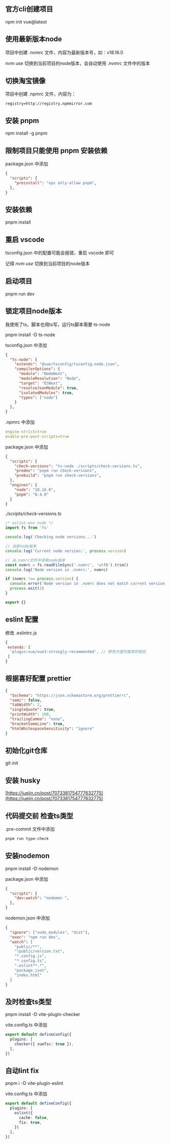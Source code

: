 ## 官方cli创建项目
npm init vue@latest

## 使用最新版本node
项目中创建 .nvmrc 文件，内容为最新版本号，如：v18.16.0

nvm use 切换到当前项目的node版本，会自动使用 .nvmrc 文件中的版本

## 切换淘宝镜像
项目中创建 .npmrc 文件，内容为：
``` .npmrc
registry=http://registry.npmmirror.com
```

## 安装 pnpm
npm install -g pnpm

## 限制项目只能使用 pnpm 安装依赖
package.json 中添加
``` json
{
  "scripts": {
    "preinstall": "npx only-allow pnpm",
  },
}
```

## 安装依赖
pnpm install

## 重启 vscode
tsconfig.json 中的配置可能会报错，重启 vscode 即可

记得 *nvm use* 切换到当前项目的node版本

## 启动项目
pnpm run dev

## 锁定项目node版本

我使用了ts，脚本也用ts写，运行ts脚本需要 ts-node

pnpm install -D ts-node

tsconfig.json 中添加

``` json
{
  "ts-node": {
    "extends": "@vue/tsconfig/tsconfig.node.json",
    "compilerOptions": {
      "module": "NodeNext",
      "moduleResolution": "Node",
      "target": "ESNext",
      "resolveJsonModule": true,
      "isolatedModules": true,
      "types": ["node"]
    }
  },
}
```

.npmrc 中添加

``` yaml
engine-strict=true
enable-pre-post-scripts=true
```

package.json 中添加

``` json
{
  "scripts": {
    "check-versions": "ts-node ./scripts/check-versions.ts",
    "predev": "pnpm run check-versions",
    "prebuild": "pnpm run check-versions",
  },
  "engines": {
    "node": "18.16.0",
    "pnpm": "8.4.0"
  }
}
```

*./scripts/check-versions.ts*

``` ts
/* eslint-env node */
import fs from 'fs'

console.log('Checking node versions...')

// 当前node版本
console.log('Current node version:', process.version)

// 从.nvmrc文件中读取node版本
const nvmrc = fs.readFileSync('.nvmrc', 'utf8').trim()
console.log('Node version in .nvmrc:', nvmrc)

if (nvmrc !== process.version) {
  console.error('Node version in .nvmrc does not match current version')
  process.exit(1)
}

export {}
```

## eslint 配置

修改 .eslintrc.js

``` js
{
 extends: [
  'plugin:vue/vue3-strongly-recommended', // 修改为强烈推荐的规则
 ]
}
```

## 根据喜好配置 prettier

``` json
{
  "$schema": "https://json.schemastore.org/prettierrc",
  "semi": false,
  "tabWidth": 2,
  "singleQuote": true,
  "printWidth": 100,
  "trailingComma": "none",
  "bracketSameLine": true,
  "htmlWhitespaceSensitivity": "ignore"
}
```

## 初始化git仓库

git init

## 安装 husky

[https://juejin.cn/post/7073381754777632775](https://juejin.cn/post/7073381754777632775)

## 代码提交前 检查ts类型

.pre-commit 文件中添加

``` sh
pnpm run type-check
```

## 安装nodemon

pnpm install -D nodemon

package.json 中添加

``` json
{
  "scripts": {
    "dev:watch": "nodemon ",
  },
}
```

nodemon.json 中添加

``` json
{
  "ignore": ["node_modules", "dist"],
  "exec": "npm run dev",
  "watch": [
    "public/**",
    "!public/version.txt",
    "*.config.js",
    "*.config.ts",
    ".eslint**.*",
    "package.json",
    "index.html"
  ]
}
```

## 及时检查ts类型

pnpm install -D vite-plugin-checker

vite.config.ts 中添加

``` ts
export default defineConfig({
  plugins: [
    checker({ vueTsc: true }),
  ],
})
```

## 自动lint fix

pnpm i -D vite-plugin-eslint

vite.config.ts 中添加

``` ts
export default defineConfig({
  plugins: [
    eslint({ 
      cache: false,
      fix: true,
    })
  ],
})
```
